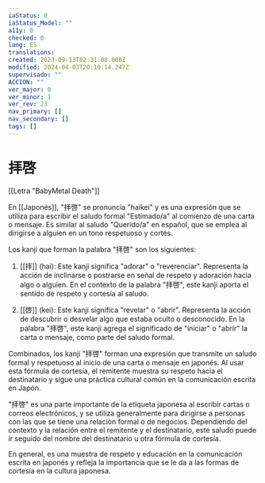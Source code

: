 ```yaml
---
iaStatus: 0
iaStatus_Model: ""
a11y: 0
checked: 0
lang: ES
translations: 
created: 2023-09-13T02:31:08.000Z
modified: 2024-04-03T20:19:14.247Z
supervisado: ""
ACCION: ""
ver_major: 0
ver_minor: 1
ver_rev: 23
nav_primary: []
nav_secondary: []
tags: []
---
```

# 拝啓

[[Letra "BabyMetal Death"]]

En [[Japonés]], "拝啓" se pronuncia "haikei" y es una expresión que se utiliza para escribir el saludo formal "Estimado/a" al comienzo de una carta o mensaje. Es similar al saludo "Querido/a" en español, que se emplea al dirigirse a alguien en un tono respetuoso y cortés.

Los kanji que forman la palabra "拝啓" son los siguientes:

1. [[拝]] (hai): Este kanji significa "adorar" o "reverenciar". Representa la acción de inclinarse o postrarse en señal de respeto y adoración hacia algo o alguien. En el contexto de la palabra "拝啓", este kanji aporta el sentido de respeto y cortesía al saludo.
    
2. [[啓]] (kei): Este kanji significa "revelar" o "abrir". Representa la acción de descubrir o desvelar algo que estaba oculto o desconocido. En la palabra "拝啓", este kanji agrega el significado de "iniciar" o "abrir" la carta o mensaje, como parte del saludo formal.

Combinados, los kanji "拝啓" forman una expresión que transmite un saludo formal y respetuoso al inicio de una carta o mensaje en japonés. Al usar esta fórmula de cortesía, el remitente muestra su respeto hacia el destinatario y sigue una práctica cultural común en la comunicación escrita en Japón.

"拝啓" es una parte importante de la etiqueta japonesa al escribir cartas o correos electrónicos, y se utiliza generalmente para dirigirse a personas con las que se tiene una relación formal o de negocios. Dependiendo del contexto y la relación entre el remitente y el destinatario, este saludo puede ir seguido del nombre del destinatario u otra fórmula de cortesía.

En general, es una muestra de respeto y educación en la comunicación escrita en japonés y refleja la importancia que se le da a las formas de cortesía en la cultura japonesa.